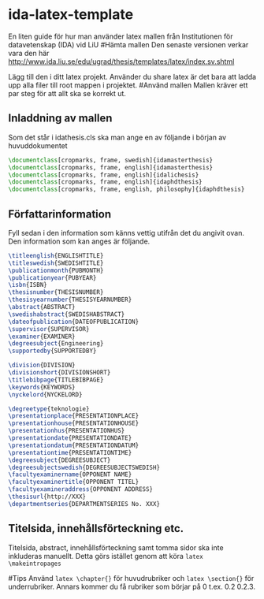 # ida-latex-template
En liten guide för hur man använder latex mallen från Institutionen för datavetenskap (IDA) vid LiU
#Hämta mallen
Den senaste versionen verkar vara den här
http://www.ida.liu.se/edu/ugrad/thesis/templates/latex/index.sv.shtml

Lägg till den i ditt latex projekt. Använder du share latex är det bara att ladda upp alla filer till root mappen i projektet.
#Använd mallen
Mallen kräver ett par steg för att allt ska se korrekt ut.
## Inladdning av mallen
Som det står i idathesis.cls ska man ange en av följande i början av huvuddokumentet
```latex
\documentclass[cropmarks, frame, swedish]{idamasterthesis}
\documentclass[cropmarks, frame, english]{idamasterthesis}
\documentclass[cropmarks, frame, english]{idalichesis}
\documentclass[cropmarks, frame, english]{idaphdthesis}
\documentclass[cropmarks, frame, english, philosophy]{idaphdthesis}
```
## Författarinformation
Fyll sedan i den information som känns vettig utifrån det du angivit ovan. Den information som kan anges är följande.
```latex
\titleenglish{ENGLISHTITLE}
\titleswedish{SWEDISHTITLE}
\publicationmonth{PUBMONTH}
\publicationyear{PUBYEAR}
\isbn{ISBN}
\thesisnumber{THESISNUMBER}
\thesisyearnumber{THESISYEARNUMBER}
\abstract{ABSTRACT}
\swedishabstract{SWEDISHABSTRACT}
\dateofpublication{DATEOFPUBLICATION}
\supervisor{SUPERVISOR}
\examiner{EXAMINER}
\degreesubject{Engineering}
\supportedby{SUPPORTEDBY}

\division{DIVISION}
\divisionshort{DIVISIONSHORT}
\titlebibpage{TITLEBIBPAGE}
\keywords{KEYWORDS}
\nyckelord{NYCKELORD}

\degreetype{teknologie}
\presentationplace{PRESENTATIONPLACE}
\presentationhouse{PRESENTATIONHOUSE}
\presentationhus{PRESENTATIONHUS}
\presentationdate{PRESENTATIONDATE}
\presentationdatum{PRESENTATIONDATUM}
\presentationtime{PRESENTATIONTIME}
\degreesubject{DEGREESUBJECT}
\degreesubjectswedish{DEGREESUBJECTSWEDISH}
\facultyexaminername{OPPONENT NAME}
\facultyexaminertitle{OPPONENT TITEL}
\facultyexamineraddress{OPPONENT ADDRESS}
\thesisurl{http://XXX}
\departmentseries{DEPARTMENTSERIES No. XXX}
```
## Titelsida, innehållsförteckning etc.
Titelsida, abstract, innehållsförteckning samt tomma sidor ska inte inkluderas manuellt. Detta görs istället genom att köra `latex \makeintropages`

#Tips
Använd `latex \chapter{}` för huvudrubriker och `latex \section{}` för underrubriker. Annars kommer du få rubriker som börjar på 0 t.ex. 0.2 0.2.3.
